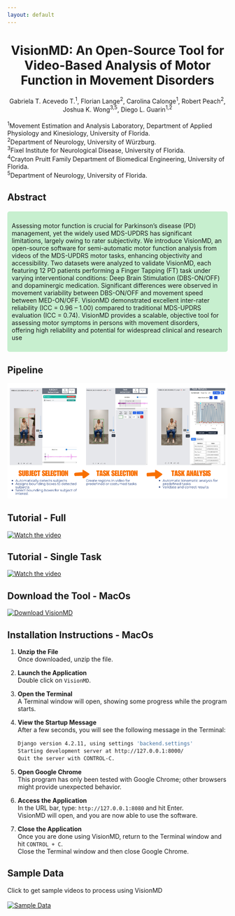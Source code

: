 ```yaml
---
layout: default
---
```

<h1 align="center">VisionMD: An Open-Source Tool for Video-Based Analysis of Motor Function in Movement Disorders</h1>
<div align="center">
  Gabriela T. Acevedo T.<sup>1</sup>, Florian Lange<sup>2</sup>, Carolina Calonge<sup>1</sup>, Robert Peach<sup>2</sup>, Joshua K. Wong<sup>3,5</sup>, Diego L. Guarin<sup>1,2</sup>
</div>
<br>
<sup>1</sup>Movement Estimation and Analysis Laboratory, Department of Applied Physiology and Kinesiology, University of Florida.
<br>
<sup>2</sup>Department of Neurology, University of Würzburg.
<br>
<sup>3</sup>Fixel Institute for Neurological Disease, University of Florida.
<br>
<sup>4</sup>Crayton Pruitt Family Department of Biomedical Engineering, University of Florida.
<br>
<sup>5</sup>Department of Neurology, University of Florida. 

## Abstract
<div style="background-color: #C7EFCF; padding: 10px; border-radius: 5px; margin: 20px 0;">
  <p>Assessing motor function is crucial for Parkinson’s disease (PD) management, yet  the widely used MDS-UPDRS has significant limitations, largely owing to rater subjectivity. We introduce VisionMD, an open-source software for semi-automatic motor function analysis from videos of the MDS-UPDRS motor tasks, enhancing objectivity and accessibility. Two datasets were analyzed to validate VisionMD, each featuring 12 PD patients performing a Finger Tapping (FT) task under varying interventional conditions: Deep Brain Stimulation (DBS-ON/OFF) and dopaminergic medication. Significant differences were observed in movement variability between DBS-ON/OFF and movement speed between MED-ON/OFF. VisionMD demonstrated excellent inter-rater reliability (ICC = 0.96 – 1.00) compared to traditional MDS-UPDRS evaluation (ICC = 0.74). VisionMD provides a scalable, objective tool for assessing motor symptoms in persons with movement disorders, offering high reliability and potential for widespread clinical and research use</p>
</div>

## Pipeline
<div align="center">
    <img src="files/VisionMD.png" alt="Pipeline" />
</div>

## Tutorial - Full
[![Watch the video](https://img.youtube.com/vi/nEziXfARw8o/maxresdefault.jpg)](https://youtu.be/nEziXfARw8o)

## Tutorial - Single Task
[![Watch the video](https://img.youtube.com/vi/jZDgEBjXwP8/maxresdefault.jpg)](https://youtu.be/jZDgEBjXwP8)

## Download the Tool - MacOs

[![Download VisionMD](https://img.icons8.com/material-outlined/50/000000/download--v1.png)](https://www.dropbox.com/scl/fi/u43mwolb57ph6834v07d2/VisionMD_MacOS.zip?rlkey=bgmthf22fxy8g6chsqo3r8d2k&st=6jl50jcg&dl=0) 

## Installation Instructions - MacOs

1. **Unzip the File**  
   Once downloaded, unzip the file.

2. **Launch the Application**  
   Double click on `VisionMD`.

3. **Open the Terminal**  
   A Terminal window will open, showing some progress while the program starts.

4. **View the Startup Message**  
   After a few seconds, you will see the following message in the Terminal:

   ```bash
   Django version 4.2.11, using settings 'backend.settings'
   Starting development server at http://127.0.0.1:8000/
   Quit the server with CONTROL-C.
    ```
5. **Open Google Chrome**  
   This program has only been tested with Google Chrome; other browsers might provide unexpected behavior.

6. **Access the Application**  
   In the URL bar, type: `http://127.0.0.1:8080` and hit Enter.  
   VisionMD will open, and you are now able to use the software.

7. **Close the Application**  
   Once you are done using VisionMD, return to the Terminal window and hit `CONTROL + C`.  
   Close the Terminal window and then close Google Chrome.

## Sample Data
Click to get sample videos to process using VisionMD
<br>
<br>
<a href="https://github.com/mea-lab/VisionMD-Tutorial/tree/main/sampledata" target="_blank">
  <img src="files/sample_data.png" alt="Sample Data" width="500">
</a>

